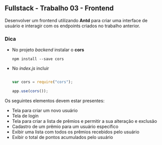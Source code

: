 ## Fullstack - Trabalho 03 - Frontend

Desenvolver um frontend utilizando **Antd** para criar uma interface de usuário e interagir com os endpoints criados no trabalho anterior.


### Dica

- No projeto *backend* instalar o **cors**

    `npm install --save cors`

- No *index.js* incluir

    ```javascript

    var cors = require("cors");

    app.use(cors());

    ```

Os seguintes elementos devem estar presentes:

- Tela para criar um novo usuário
- Tela de login
- Tela para criar a lista de prêmios e permitir a sua alteração e exclusão
- Cadastro de um prêmio para um usuário específico
- Exibir uma lista com todos os prêmios recebidos pelo usuário
- Exibir o total de pontos acumulados pelo usuário
